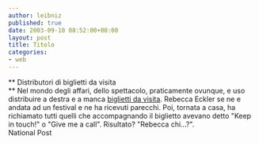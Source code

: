 ```yaml
---
author: leibniz
published: true
date: 2003-09-10 08:52:00+00:00
layout: post
title: Titolo
categories:
- web
---
```


   ** Distributori di biglietti da visita   
** Nel mondo degli affari, dello spettacolo, praticamente ovunque, e uso distribuire a destra e a manca  [ biglietti da visita](http://www.nationalpost.com/commentary/story.html?id=4D834C87-FF01-4078-8C31-BFB36FB13AEB). Rebecca Eckler se ne e andata ad un festival e ne ha ricevuti parecchi. Poi, tornata a casa, ha richiamato tutti quelli che accompagnando il biglietto avevano detto "Keep in touch!" o "Give me a call". Risultato? "Rebecca chi...?".   
National Post
